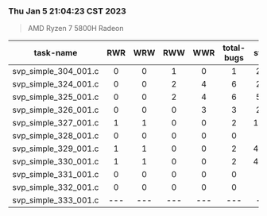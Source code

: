 ### Thu Jan  5 21:04:23 CST 2023
> AMD   Ryzen   7   5800H Radeon

| task-name | RWR | WRW | RWW | WWR | total-bugs| state | total time(ms) |
| :---: | :---: | :---: | :---: | :---: | :---: | :---: | :---: | 
| svp_simple_304_001.c | 0 | 0 | 1 | 0 | 1 | 210 | 118 |
| svp_simple_324_001.c | 0 | 0 | 2 | 4 | 6 | 286 | 174 |
| svp_simple_325_001.c | 0 | 0 | 2 | 4 | 6 | 590 | 245 |
| svp_simple_326_001.c | 0 | 0 | 0 | 3 | 3 | 271 | 134 |
| svp_simple_327_001.c | 1 | 1 | 0 | 0 | 2 | 1410 | 460 |
| svp_simple_328_001.c | 0 | 0 | 0 | 0 | 0 | 23 | 21 |
| svp_simple_329_001.c | 1 | 1 | 0 | 0 | 2 | 4200 | 913 |
| svp_simple_330_001.c | 1 | 1 | 0 | 0 | 2 | 4200 | 939 |
| svp_simple_331_001.c | 0 | 0 | 0 | 0 | 0 | 23 | 22 |
| svp_simple_332_001.c | 0 | 0 | 0 | 0 | 0 | 23 | 23 |
| svp_simple_333_001.c | --- | --- | --- | --- | --- | --- | --- |
